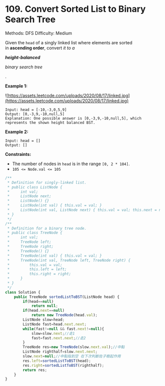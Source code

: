# 109. Convert Sorted List to Binary Search Tree

Methods: DFS
Difficulty: Medium

Given the `head` of a singly linked list where elements are sorted in **ascending order**, convert *it to a*

***height-balanced***

*binary search tree*

.

**Example 1:**

![https://assets.leetcode.com/uploads/2020/08/17/linked.jpg](https://assets.leetcode.com/uploads/2020/08/17/linked.jpg)

```
Input: head = [-10,-3,0,5,9]
Output: [0,-3,9,-10,null,5]
Explanation: One possible answer is [0,-3,9,-10,null,5], which represents the shown height balanced BST.

```

**Example 2:**

```
Input: head = []
Output: []

```

**Constraints:**

- The number of nodes in `head` is in the range `[0, 2 * 104]`.
- `105 <= Node.val <= 105`

```jsx
/**
 * Definition for singly-linked list.
 * public class ListNode {
 *     int val;
 *     ListNode next;
 *     ListNode() {}
 *     ListNode(int val) { this.val = val; }
 *     ListNode(int val, ListNode next) { this.val = val; this.next = next; }
 * }
 */
/**
 * Definition for a binary tree node.
 * public class TreeNode {
 *     int val;
 *     TreeNode left;
 *     TreeNode right;
 *     TreeNode() {}
 *     TreeNode(int val) { this.val = val; }
 *     TreeNode(int val, TreeNode left, TreeNode right) {
 *         this.val = val;
 *         this.left = left;
 *         this.right = right;
 *     }
 * }
 */
class Solution {
    public TreeNode sortedListToBST(ListNode head) {
        if(head==null)
            return null;
        if(head.next==null)
            return new TreeNode(head.val);
        ListNode slow=head;
        ListNode fast=head.next.next;
        while(fast!=null && fast.next!=null){
            slow=slow.next;//走1
            fast=fast.next.next;//走2
        }
        TreeNode res=new TreeNode(slow.next.val);//中點
        ListNode righthalf=slow.next.next;
        slow.next=null;//中點指到空 在下次判斷佐子樹起作用
        res.left=sortedListToBST(head);
        res.right=sortedListToBST(righthalf);
        return res;
    }
}
```